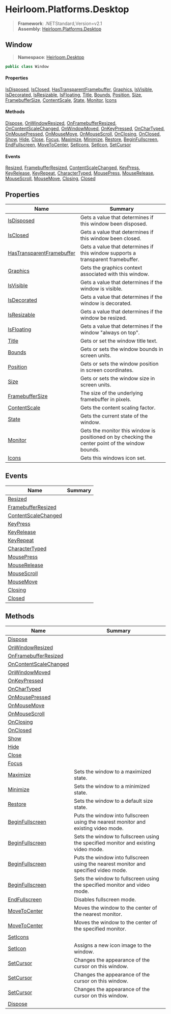 # Heirloom.Platforms.Desktop

> **Framework**: .NETStandard,Version=v2.1  
> **Assembly**: [Heirloom.Platforms.Desktop][0]  

## Window

> **Namespace**: [Heirloom.Desktop][0]  

```cs
public class Window
```

#### Properties

[IsDisposed][1], [IsClosed][2], [HasTransparentFramebuffer][3], [Graphics][4], [IsVisible][5], [IsDecorated][6], [IsResizable][7], [IsFloating][8], [Title][9], [Bounds][10], [Position][11], [Size][12], [FramebufferSize][13], [ContentScale][14], [State][15], [Monitor][16], [Icons][17]

#### Methods

[Dispose][18], [OnWindowResized][19], [OnFramebufferResized][20], [OnContentScaleChanged][21], [OnWindowMoved][22], [OnKeyPressed][23], [OnCharTyped][24], [OnMousePressed][25], [OnMouseMove][26], [OnMouseScroll][27], [OnClosing][28], [OnClosed][29], [Show][30], [Hide][31], [Close][32], [Focus][33], [Maximize][34], [Minimize][35], [Restore][36], [BeginFullscreen][37], [EndFullscreen][38], [MoveToCenter][39], [SetIcons][40], [SetIcon][41], [SetCursor][42]

#### Events

[Resized][43], [FramebufferResized][44], [ContentScaleChanged][45], [KeyPress][46], [KeyRelease][47], [KeyRepeat][48], [CharacterTyped][49], [MousePress][50], [MouseRelease][51], [MouseScroll][52], [MouseMove][53], [Closing][54], [Closed][55]

## Properties

| Name                           | Summary                                                                                          |
|--------------------------------|--------------------------------------------------------------------------------------------------|
| [IsDisposed][1]                | Gets a value that determines if this window been disposed.                                       |
| [IsClosed][2]                  | Gets a value that determines if this window been closed.                                         |
| [HasTransparentFramebuffer][3] | Gets a value that determines if this window supports a transparent framebuffer.                  |
| [Graphics][4]                  | Gets the graphics context associated with this window.                                           |
| [IsVisible][5]                 | Gets a value that determines if the window is visible.                                           |
| [IsDecorated][6]               | Gets a value that determines if the window is decorated.                                         |
| [IsResizable][7]               | Gets a value that determines if the window be resized.                                           |
| [IsFloating][8]                | Gets a value that determines if the window "always on top".                                      |
| [Title][9]                     | Gets or set the window title text.                                                               |
| [Bounds][10]                   | Gets or sets the window bounds in screen units.                                                  |
| [Position][11]                 | Gets or sets the window position in screen coordinates.                                          |
| [Size][12]                     | Gets or sets the window size in screen units.                                                    |
| [FramebufferSize][13]          | The size of the underlying framebuffer in pixels.                                                |
| [ContentScale][14]             | Gets the content scaling factor.                                                                 |
| [State][15]                    | Gets the current state of the window.                                                            |
| [Monitor][16]                  | Gets the monitor this window is positioned on by checking the center point of the window bounds. |
| [Icons][17]                    | Gets this windows icon set.                                                                      |

## Events

| Name                      | Summary |
|---------------------------|---------|
| [Resized][43]             |         |
| [FramebufferResized][44]  |         |
| [ContentScaleChanged][45] |         |
| [KeyPress][46]            |         |
| [KeyRelease][47]          |         |
| [KeyRepeat][48]           |         |
| [CharacterTyped][49]      |         |
| [MousePress][50]          |         |
| [MouseRelease][51]        |         |
| [MouseScroll][52]         |         |
| [MouseMove][53]           |         |
| [Closing][54]             |         |
| [Closed][55]              |         |

## Methods

| Name                        | Summary                                                                             |
|-----------------------------|-------------------------------------------------------------------------------------|
| [Dispose][18]               |                                                                                     |
| [OnWindowResized][19]       |                                                                                     |
| [OnFramebufferResized][20]  |                                                                                     |
| [OnContentScaleChanged][21] |                                                                                     |
| [OnWindowMoved][22]         |                                                                                     |
| [OnKeyPressed][23]          |                                                                                     |
| [OnCharTyped][24]           |                                                                                     |
| [OnMousePressed][25]        |                                                                                     |
| [OnMouseMove][26]           |                                                                                     |
| [OnMouseScroll][27]         |                                                                                     |
| [OnClosing][28]             |                                                                                     |
| [OnClosed][29]              |                                                                                     |
| [Show][30]                  |                                                                                     |
| [Hide][31]                  |                                                                                     |
| [Close][32]                 |                                                                                     |
| [Focus][33]                 |                                                                                     |
| [Maximize][34]              | Sets the window to a maximized state.                                               |
| [Minimize][35]              | Sets the window to a minimized state.                                               |
| [Restore][36]               | Sets the window to a default size state.                                            |
| [BeginFullscreen][37]       | Puts the window into fullscreen using the nearest monitor and existing video mode.  |
| [BeginFullscreen][37]       | Sets the window to fullscreen using the specified monitor and existing video mode.  |
| [BeginFullscreen][37]       | Puts the window into fullscreen using the nearest monitor and specified video mode. |
| [BeginFullscreen][37]       | Sets the window to fullscreen using the specified monitor and video mode.           |
| [EndFullscreen][38]         | Disables fullscreen mode.                                                           |
| [MoveToCenter][39]          | Moves the window to the center of the nearest monitor.                              |
| [MoveToCenter][39]          | Moves the window to the center of the specified monitor.                            |
| [SetIcons][40]              |                                                                                     |
| [SetIcon][41]               | Assigns a new icon image to the window.                                             |
| [SetCursor][42]             | Changes the appearance of the cursor on this window.                                |
| [SetCursor][42]             | Changes the appearance of the cursor on this window.                                |
| [SetCursor][42]             | Changes the appearance of the cursor on this window.                                |
| [Dispose][18]               |                                                                                     |

[0]: ../Heirloom.Platforms.Desktop.md
[1]: Heirloom.Desktop.Window.IsDisposed.md
[2]: Heirloom.Desktop.Window.IsClosed.md
[3]: Heirloom.Desktop.Window.HasTransparentFramebuffer.md
[4]: Heirloom.Desktop.Window.Graphics.md
[5]: Heirloom.Desktop.Window.IsVisible.md
[6]: Heirloom.Desktop.Window.IsDecorated.md
[7]: Heirloom.Desktop.Window.IsResizable.md
[8]: Heirloom.Desktop.Window.IsFloating.md
[9]: Heirloom.Desktop.Window.Title.md
[10]: Heirloom.Desktop.Window.Bounds.md
[11]: Heirloom.Desktop.Window.Position.md
[12]: Heirloom.Desktop.Window.Size.md
[13]: Heirloom.Desktop.Window.FramebufferSize.md
[14]: Heirloom.Desktop.Window.ContentScale.md
[15]: Heirloom.Desktop.Window.State.md
[16]: Heirloom.Desktop.Window.Monitor.md
[17]: Heirloom.Desktop.Window.Icons.md
[18]: Heirloom.Desktop.Window.Dispose.md
[19]: Heirloom.Desktop.Window.OnWindowResized.md
[20]: Heirloom.Desktop.Window.OnFramebufferResized.md
[21]: Heirloom.Desktop.Window.OnContentScaleChanged.md
[22]: Heirloom.Desktop.Window.OnWindowMoved.md
[23]: Heirloom.Desktop.Window.OnKeyPressed.md
[24]: Heirloom.Desktop.Window.OnCharTyped.md
[25]: Heirloom.Desktop.Window.OnMousePressed.md
[26]: Heirloom.Desktop.Window.OnMouseMove.md
[27]: Heirloom.Desktop.Window.OnMouseScroll.md
[28]: Heirloom.Desktop.Window.OnClosing.md
[29]: Heirloom.Desktop.Window.OnClosed.md
[30]: Heirloom.Desktop.Window.Show.md
[31]: Heirloom.Desktop.Window.Hide.md
[32]: Heirloom.Desktop.Window.Close.md
[33]: Heirloom.Desktop.Window.Focus.md
[34]: Heirloom.Desktop.Window.Maximize.md
[35]: Heirloom.Desktop.Window.Minimize.md
[36]: Heirloom.Desktop.Window.Restore.md
[37]: Heirloom.Desktop.Window.BeginFullscreen.md
[38]: Heirloom.Desktop.Window.EndFullscreen.md
[39]: Heirloom.Desktop.Window.MoveToCenter.md
[40]: Heirloom.Desktop.Window.SetIcons.md
[41]: Heirloom.Desktop.Window.SetIcon.md
[42]: Heirloom.Desktop.Window.SetCursor.md
[43]: Heirloom.Desktop.Window.Resized.md
[44]: Heirloom.Desktop.Window.FramebufferResized.md
[45]: Heirloom.Desktop.Window.ContentScaleChanged.md
[46]: Heirloom.Desktop.Window.KeyPress.md
[47]: Heirloom.Desktop.Window.KeyRelease.md
[48]: Heirloom.Desktop.Window.KeyRepeat.md
[49]: Heirloom.Desktop.Window.CharacterTyped.md
[50]: Heirloom.Desktop.Window.MousePress.md
[51]: Heirloom.Desktop.Window.MouseRelease.md
[52]: Heirloom.Desktop.Window.MouseScroll.md
[53]: Heirloom.Desktop.Window.MouseMove.md
[54]: Heirloom.Desktop.Window.Closing.md
[55]: Heirloom.Desktop.Window.Closed.md
